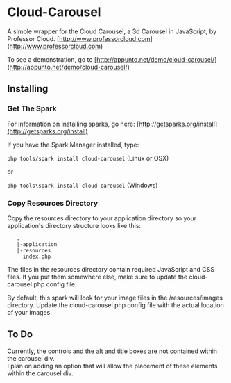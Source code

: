 # Cloud-Carousel

A simple wrapper for the Cloud Carousel, a 3d Carousel in JavaScript, by Professor Cloud. [http://www.professorcloud.com](http://www.professorcloud.com)

To see a demonstration, go to [http://appunto.net/demo/cloud-carousel/](http://appunto.net/demo/cloud-carousel/)

## Installing

### Get The Spark

For information on installing sparks, go here: [http://getsparks.org/install](http://getsparks.org/install)

If you have the Spark Manager installed, type:

```php tools/spark install cloud-carousel``` (Linux or OSX)

or

```php tools\spark install cloud-carousel``` (Windows)


### Copy Resources Directory
Copy the resources directory to your application directory so your application's
directory structure looks like this: 
```
   .
   |-application
   |-resources
     index.php
```

The files in the resources directory contain required JavaScript and CSS files.  If you put them somewhere else, 
make sure to update the cloud-carousel.php config file.

By default, this spark will look for your image files in the /resources/images directory.  Update the 
cloud-carousel.php config file with the actual location of your images.

## To Do

Currently, the controls and the alt and title boxes are not contained within the carousel div.  
I plan on adding an option that will allow the placement of these elements within the carousel div.
